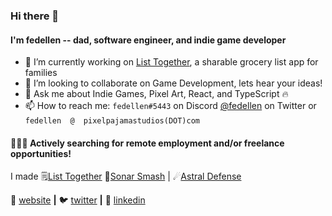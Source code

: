 ### Hi there 👋

#### I'm fedellen -- dad, software engineer, and indie game developer

<!--
**fedellen/fedellen** is a ✨ _special_ ✨ repository because its `README.md` (this file) appears on your GitHub profile.
-->

- 🔭 I’m currently working on [List Together][listTogether], a sharable grocery list app for families
- 👯 I’m looking to collaborate on Game Development, lets hear your ideas!
- 💬 Ask me about Indie Games, Pixel Art, React, and TypeScript 🔥
- 📫 How to reach me: `fedellen#5443` on Discord [@fedellen][twitter] on Twitter or `fedellen  @  pixelpajamastudios(DOT)com` 

#### 👨🏼‍💻 Actively searching for remote employment and/or freelance opportunities!

I made 🗒[List Together][listTogether] 🐬[Sonar Smash][sonarSmash] | ☄[Astral Defense][astralDefense]

🏡 [website][website] **|** 
🐦 [twitter][twitter] **|** 
👔 [linkedin][linkedin]

[website]: https://pixelpajamastudios.com/fedellen.html
[twitter]: https://twitter.com/fedellen
[linkedin]: https://www.linkedin.com/in/derek-sonnenberg-5b47991b6/
[sonarSmash]: https://pixelpajamastudios.com/sonarsmash.html
[astralDefense]: https://pixelpajamastudios.com/astraldefense.html
[listTogether]: https://github.com/fedellen/list-together
